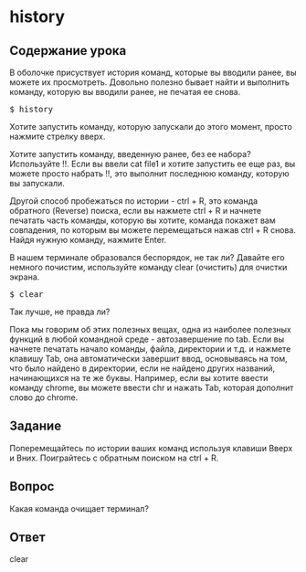 # history

## Содержание урока

В оболочке присуствует история команд, которые вы вводили ранее, вы можете их просмотреть. Довольно полезно бывает найти и выполнить команду, которую вы вводили ранее, не печатая ее снова.

<pre>$ history</pre>

Хотите запустить команду, которую запускали до этого момент, просто нажмите стрелку вверх.

Хотите запустить команду, введенную ранее, без ее набора? Используйте !!. Если вы ввели cat file1 и хотите запустить ее еще раз, вы можете просто набрать !!, это выполнит последнюю команду, которую вы запускали.

Другой способ пробежаться по истории - ctrl + R, это команда обратного (Reverse) поиска, если вы нажмете ctrl + R и начнете печатать часть команды, которую вы хотите, команда покажет вам совпадения, по которым вы можете перемещаться нажав ctrl + R снова. Найдя нужную команду, нажмите Enter.

В нашем терминале образовался беспорядок, не так ли? Давайте его немного почистим, используйте команду clear (очистить) для очистки экрана.

<pre>$ clear</pre>

Так лучше, не правда ли?

Пока мы говорим об этих полезных вещах, одна из наиболее полезных функций в любой командной среде - автозавершение по tab. Если вы начнете печатать начало команды, файла, директории и т.д. и нажмете клавишу Tab, она автоматически завершит ввод, основываясь на том, что было найдено в директории, если не найдено других названий, начинающихся на те же буквы. Например, если вы хотите ввести команду chrome, вы можете ввести chr и нажать Tab, которая дополнит слово до chrome.

## Задание

Поперемещайтесь по истории ваших команд используя клавиши Вверх и Вних. Поиграйтесь с обратным поиском на ctrl + R.

## Вопрос

Какая команда очищает терминал? 

## Ответ

clear